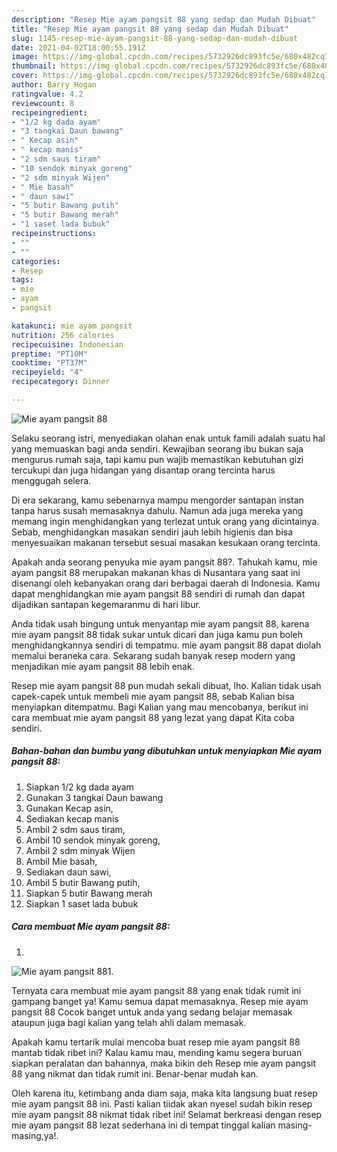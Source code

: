```yaml
---
description: "Resep Mie ayam pangsit 88 yang sedap dan Mudah Dibuat"
title: "Resep Mie ayam pangsit 88 yang sedap dan Mudah Dibuat"
slug: 1145-resep-mie-ayam-pangsit-88-yang-sedap-dan-mudah-dibuat
date: 2021-04-02T18:00:55.191Z
image: https://img-global.cpcdn.com/recipes/5732926dc893fc5e/680x482cq70/mie-ayam-pangsit-88-foto-resep-utama.jpg
thumbnail: https://img-global.cpcdn.com/recipes/5732926dc893fc5e/680x482cq70/mie-ayam-pangsit-88-foto-resep-utama.jpg
cover: https://img-global.cpcdn.com/recipes/5732926dc893fc5e/680x482cq70/mie-ayam-pangsit-88-foto-resep-utama.jpg
author: Barry Hogan
ratingvalue: 4.2
reviewcount: 8
recipeingredient:
- "1/2 kg dada ayam"
- "3 tangkai Daun bawang"
- " Kecap asin"
- " kecap manis"
- "2 sdm saus tiram"
- "10 sendok minyak goreng"
- "2 sdm minyak Wijen"
- " Mie basah"
- " daun sawi"
- "5 butir Bawang putih"
- "5 butir Bawang merah"
- "1 saset lada bubuk"
recipeinstructions:
- ""
- ""
categories:
- Resep
tags:
- mie
- ayam
- pangsit

katakunci: mie ayam pangsit 
nutrition: 256 calories
recipecuisine: Indonesian
preptime: "PT10M"
cooktime: "PT37M"
recipeyield: "4"
recipecategory: Dinner

---
```



![Mie ayam pangsit 88](https://img-global.cpcdn.com/recipes/5732926dc893fc5e/680x482cq70/mie-ayam-pangsit-88-foto-resep-utama.jpg)

Selaku seorang istri, menyediakan olahan enak untuk famili adalah suatu hal yang memuaskan bagi anda sendiri. Kewajiban seorang ibu bukan saja mengurus rumah saja, tapi kamu pun wajib memastikan kebutuhan gizi tercukupi dan juga hidangan yang disantap orang tercinta harus menggugah selera.

Di era  sekarang, kamu sebenarnya mampu mengorder santapan instan tanpa harus susah memasaknya dahulu. Namun ada juga mereka yang memang ingin menghidangkan yang terlezat untuk orang yang dicintainya. Sebab, menghidangkan masakan sendiri jauh lebih higienis dan bisa menyesuaikan makanan tersebut sesuai masakan kesukaan orang tercinta. 



Apakah anda seorang penyuka mie ayam pangsit 88?. Tahukah kamu, mie ayam pangsit 88 merupakan makanan khas di Nusantara yang saat ini disenangi oleh kebanyakan orang dari berbagai daerah di Indonesia. Kamu dapat menghidangkan mie ayam pangsit 88 sendiri di rumah dan dapat dijadikan santapan kegemaranmu di hari libur.

Anda tidak usah bingung untuk menyantap mie ayam pangsit 88, karena mie ayam pangsit 88 tidak sukar untuk dicari dan juga kamu pun boleh menghidangkannya sendiri di tempatmu. mie ayam pangsit 88 dapat diolah memalui beraneka cara. Sekarang sudah banyak resep modern yang menjadikan mie ayam pangsit 88 lebih enak.

Resep mie ayam pangsit 88 pun mudah sekali dibuat, lho. Kalian tidak usah capek-capek untuk membeli mie ayam pangsit 88, sebab Kalian bisa menyiapkan ditempatmu. Bagi Kalian yang mau mencobanya, berikut ini cara membuat mie ayam pangsit 88 yang lezat yang dapat Kita coba sendiri.

<!--inarticleads1-->

##### Bahan-bahan dan bumbu yang dibutuhkan untuk menyiapkan Mie ayam pangsit 88:

1. Siapkan 1/2 kg dada ayam
1. Gunakan 3 tangkai Daun bawang
1. Gunakan  Kecap asin,
1. Sediakan  kecap manis
1. Ambil 2 sdm saus tiram,
1. Ambil 10 sendok minyak goreng,
1. Ambil 2 sdm minyak Wijen
1. Ambil  Mie basah,
1. Sediakan  daun sawi,
1. Ambil 5 butir Bawang putih,
1. Siapkan 5 butir Bawang merah
1. Siapkan 1 saset lada bubuk




<!--inarticleads2-->

##### Cara membuat Mie ayam pangsit 88:

1. 
<img src="https://img-global.cpcdn.com/steps/5df760eb4cac43fc/160x128cq70/mie-ayam-pangsit-88-langkah-memasak-1-foto.jpg" alt="Mie ayam pangsit 88">1. 




Ternyata cara membuat mie ayam pangsit 88 yang enak tidak rumit ini gampang banget ya! Kamu semua dapat memasaknya. Resep mie ayam pangsit 88 Cocok banget untuk anda yang sedang belajar memasak ataupun juga bagi kalian yang telah ahli dalam memasak.

Apakah kamu tertarik mulai mencoba buat resep mie ayam pangsit 88 mantab tidak ribet ini? Kalau kamu mau, mending kamu segera buruan siapkan peralatan dan bahannya, maka bikin deh Resep mie ayam pangsit 88 yang nikmat dan tidak rumit ini. Benar-benar mudah kan. 

Oleh karena itu, ketimbang anda diam saja, maka kita langsung buat resep mie ayam pangsit 88 ini. Pasti kalian tiidak akan nyesel sudah bikin resep mie ayam pangsit 88 nikmat tidak ribet ini! Selamat berkreasi dengan resep mie ayam pangsit 88 lezat sederhana ini di tempat tinggal kalian masing-masing,ya!.

